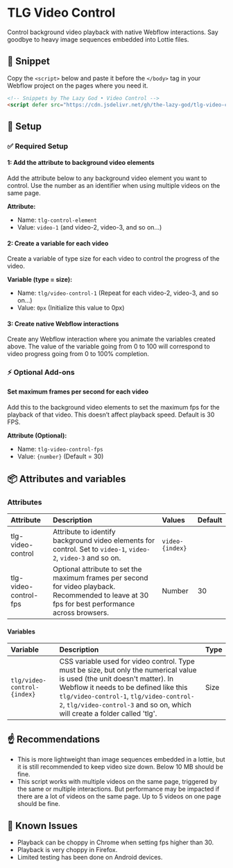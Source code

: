 # TLG Video Control
Control background video playback with native Webflow interactions. Say goodbye to heavy image sequences embedded into Lottie files.

## 🔗 Snippet

Copy the `<script>` below and paste it before the `</body>` tag in your Webflow project on the pages where you need it.

```html
<!-- Snippets by The Lazy God • Video Control -->
<script defer src="https://cdn.jsdelivr.net/gh/the-lazy-god/tlg-video-control@v1.0.0/tlg-video-control.min.js"></script>
``` 

## 🔧 Setup

### ✅ Required Setup

#### 1: Add the attribute to background video elements

Add the attribute below to any background video element you want to control. Use the number as an identifier when using multiple videos on the same page.

**Attribute:**

-   Name: `tlg-control-element`
-   Value: `video-1` (and video-2, video-3, and so on...)

#### 2: Create a variable for each video

Create a variable of type size for each video to control the progress of the video.

**Variable (type = size):**

-   Name: `tlg/video-control-1` (Repeat for each video-2, video-3, and so on...)
-   Value: `0px` (Initialize this value to 0px)

#### 3: Create native Webflow interactions

Create any Webflow interaction where you animate the variables created above. The value of the variable going from 0 to 100 will correspond to video progress going from 0 to 100% completion.

### ⚡️ Optional Add-ons

#### Set maximum frames per second for each video

Add this to the background video elements to set the maximum fps for the playback of that video. This doesn’t affect playback speed. Default is 30 FPS.

**Attribute (Optional):**

-   Name: `tlg-video-control-fps`
-   Value: `{number}` (Default = 30)

## 📦 Attributes and variables

### Attributes

| Attribute                      | Description                                                                     | Values          | Default |
|:-------------------------------|:---------------------------------------------------------------------------------|:-----------------|:--------|
| tlg-video-control              | Attribute to identify background video elements for control. Set to `video-1`, `video-2`, `video-3` and so on.                    | `video-{index}`           |         |
| tlg-video-control-fps          | Optional attribute to set the maximum frames per second for video playback. Recommended to leave at 30 fps for best performance across browsers.      | Number          | 30      |

####  Variables

| Variable          | Description                                   | Type   | 
|:------------------|:----------------------------------------------|:-------|
| `tlg/video-control-{index}`   | CSS variable used for video control. Type must be size, but only the numerical value is used (the unit doesn't matter). In Webflow it needs to be defined like this `tlg/video-control-1`, `tlg/video-control-2`, `tlg/video-control-3` and so on, which will create a folder called 'tlg'.           | Size | `--tlg/video-control-1`   |

## ☝️ Recommendations

- This is more lightweight than image sequences embedded in a lottie, but it is still recommended to keep video size down. Below 10 MB should be fine.
- This script works with multiple videos on the same page, triggered by the same or multiple interactions. But performance may be impacted if there are a lot of videos on the same page. Up to 5 videos on one page should be fine.

## 🫠 Known Issues

- Playback can be choppy in Chrome when setting fps higher than 30.
- Playback is very choppy in Firefox.
- Limited testing has been done on Android devices.
